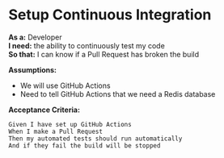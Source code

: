 # Setup Continuous Integration

**As a:** Developer  
**I need:** the ability to continuously test my code  
**So that:** I can know if a Pull Request has broken the build  

**Assumptions:**

- We will use GitHub Actions
- Need to tell GitHub Actions that we need a Redis database

**Acceptance Criteria:**

```gherkin
Given I have set up GitHub Actions
When I make a Pull Request
Then my automated tests should run automatically
And if they fail the build will be stopped
```
